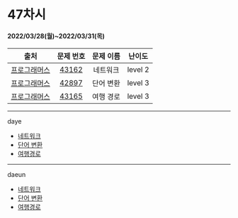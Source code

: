 # 47차시
#### 2022/03/28(월)~2022/03/31(목)

|               출처               |                   문제 번호                    |     문제 이름      | 난이도 |
| :------------------------------: | :--------------------------------------------: | :----------------: | :----: |
| [프로그래머스](https://programmers.co.kr/) | [43162](https://programmers.co.kr/learn/courses/30/lessons/43162) | 네트워크 | level 2 |
| [프로그래머스](https://programmers.co.kr/) | [42897](https://programmers.co.kr/learn/courses/30/lessons/43163) | 단어 변환 | level 3 |
| [프로그래머스](https://programmers.co.kr/) | [43165](https://programmers.co.kr/learn/courses/30/lessons/43164) | 여행 경로 | level 3 |


---

daye
- [네트워크](https://tropical-couch-e39.notion.site/PRO-43162-9605717bea17456d9c69e73fe0d6cbbd)
- [단어 변환](https://tropical-couch-e39.notion.site/PRO-43163-887748d9fe0d4433b0eec7aa5f33c3f7)
- [여행경로](https://tropical-couch-e39.notion.site/PRO-43164-6218023685e64a4fa1e2eb554570cc68)


---
daeun
- [네트워크](https://hoonycode.notion.site/5f201f9292d943cf9f76a441acde833f)
- [단어 변환](https://hoonycode.notion.site/3f786f9fdfa3463c903fa20bca4d7ac7)
- [여행경로](https://hoonycode.notion.site/37e9a908ba4b4933b8d97dc4f86959fd)